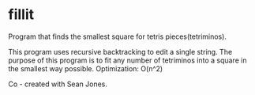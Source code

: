 # fillit
Program that finds the smallest square for tetris pieces(tetriminos).


This program uses recursive backtracking to edit a single string.
The purpose of this program is to fit any number of tetriminos into a square in the smallest way possible.
Optimization: O(n^2)

Co - created with Sean Jones.
